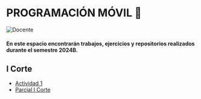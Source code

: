 # PROGRAMACIÓN MÓVIL  📱

![Docente](https://img.shields.io/badge/Docente-Jesús_Ariel_González_Bonilla-%23FF0000.svg?style=for-the-badge&logo=Docente)

#### En este espacio encontrarán trabajos, ejercicios y repositorios realizados durante el semestre 2024B.

## I Corte

- [Actividad 1](Actividad_1/C1-A2_Tendencia_emergente_tecnologia_movil)
- [Parcial I Corte](PArcial_I_Corte/moviles-cam-corte-1-9022224105)

